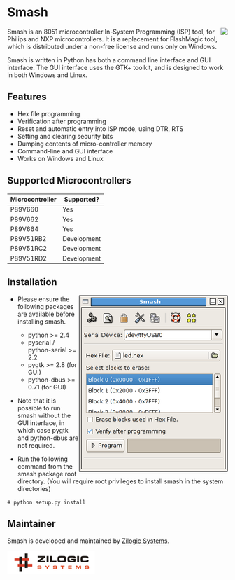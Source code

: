 # Smash

<img src='icons/logo-128.png' align='right'/>

Smash is an 8051 microcontroller In-System Programming (ISP) tool, for
Philips and NXP microcontrollers. It is a replacement for FlashMagic
tool, which is distributed under a non-free license and runs only on
Windows.

Smash is written in Python has both a command line interface and GUI
interface. The GUI interface uses the GTK+ toolkit, and is designed to
work in both Windows and Linux.

## Features

  * Hex file programming
  * Verification after programming
  * Reset and automatic entry into ISP mode, using DTR, RTS
  * Setting and clearing security bits
  * Dumping contents of micro-controller memory
  * Command-line and GUI interface
  * Works on Windows and Linux

## Supported Microcontrollers

| **Microcontroller** | **Supported?** |
| ------------------- | -------------- |
| P89V660             | Yes	       |
| P89V662             | Yes	       |
| P89V664             | Yes	       |
| P89V51RB2 	      | Development    |
| P89V51RC2           | Development    |
| P89V51RD2           | Development    |

## Installation

<img src='docs/prog-screen.png' align='right'/>

  * Please ensure the following packages are available before
    installing smash.

    - python >= 2.4
    - pyserial / python-serial >= 2.2
    - pygtk >= 2.8 (for GUI)
    - python-dbus >= 0.71 (for GUI)

  * Note that it is possible to run smash without the GUI interface,
    in which case pygtk and python-dbus are not required.

  * Run the following command from the smash package root
    directory. (You will require root privileges to install smash in
    the system directories)

```
# python setup.py install
```

## Maintainer

Smash is developed and maintained by [Zilogic Systems](http://zilogic.com).

<img src='docs/zilogic-logo.png'/>
